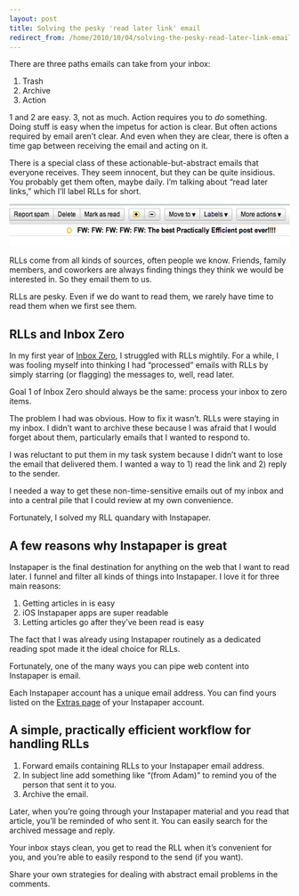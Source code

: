 ```yaml
---
layout: post
title: Solving the pesky 'read later link' email
redirect_from: /home/2010/10/04/solving-the-pesky-read-later-link-email/index.html
---
```

<p>There are three paths emails can take from your inbox:
<ol>
<li>Trash</li>
<li>Archive</li>
<li>Action</li>
</ol>
<p>1 and 2 are easy.  3, not as much.  Action requires you to <em>do</em> something.  Doing stuff is easy when the impetus for action is clear.  But often actions required by email aren’t clear. And even when they are clear, there is often a time gap between receiving the email and acting on it.</p>
<p>There is a special class of these actionable-but-abstract emails that everyone receives.  They seem innocent, but they can be quite insidious.  You probably get them often, maybe daily.  I’m talking about “read later links,” which I’ll label RLLs for short.</p>
<p><a href="/img/fw-fw-pe.png"><img class="aligncenter size-full wp-image-1581" title="fw-fw-pe" src="/img/fw-fw-pe.png" alt="" width="557" height="76" /></a></p>
<p>RLLs come from all kinds of sources, often people we know. Friends, family members, and coworkers are always finding things they think we would be interested in. So they email them to us.</p>
<p>RLLs are pesky.  Even if we do want to read them, we rarely have time to read them when we first see them.</p>
<h2 id="rllsandinboxzero">RLLs and Inbox Zero</h2>
<p>In my first year of <a href="http://inboxzero.com/inboxzero/">Inbox Zero</a>, I struggled with RLLs mightily.  For a while, I was fooling myself into thinking I had “processed” emails with RLLs by simply starring (or flagging) the messages to, well, read later.</p>
<p>Goal 1 of Inbox Zero should always be the same: process your inbox to zero items.</p>
<p>The problem I had was obvious. How to fix it wasn’t. RLLs were staying in my inbox.  I didn’t want to archive these because I was afraid that I would forget about them, particularly emails that I wanted to respond to.</p>
<p>I was reluctant to put them in my task system because I didn’t want to lose the email that delivered them.  I wanted a way to 1) read the link and 2) reply to the sender.</p>
<p>I needed a way to get these non-time-sensitive emails out of my inbox and into a central pile that I could review at my own convenience.</p>
<p>Fortunately, I solved my RLL quandary with Instapaper.</p>
<h2 id="theinstapapersolutionforrlls">A few reasons why Instapaper is great</h2>
<p>Instapaper is the final destination for anything on the web that I want to read later. I funnel and filter all kinds of things into Instapaper. I love it for three main reasons:</p>
<ol>
<li>Getting articles in is easy</li>
<li>iOS Instapaper apps are super readable</li>
<li>Letting articles go after they’ve been read is easy</li>
</ol>
<p>The fact that I was already using Instapaper routinely as a dedicated reading spot made it the ideal choice for RLLs.</p>
<p>Fortunately, one of the many ways you can pipe web content into Instapaper is email.</p>
<p>Each Instapaper account has a unique email address.  You can find yours listed on the <a href="http://www.instapaper.com/extras">Extras page</a> of your Instapaper account.</p>
<h2 id="asimplepracticallyefficientworkflowhandlingrlls">A simple, practically efficient workflow for handling RLLs</h2>
<ol>
<li>Forward emails containing RLLs to your Instapaper email address.</li>
<li>In subject line add something like “(from Adam)” to remind you of the person that sent it to you.</li>
<li>Archive the email.</li>
</ol>
<p>Later, when you’re going through your Instapaper material and you read that article, you’ll be reminded of who sent it. You can easily search for the archived message and reply.</p>
<p>Your inbox stays clean, you get to read the RLL when it’s convenient for you, and you’re able to easily respond to the send (if you want).</p>
<p>Share your own strategies for dealing with abstract email problems in the comments.</p>
